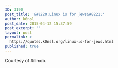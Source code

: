 ```yaml
---
ID: 3190
post_title: '&#8220;Linux is for jews&#8221;'
author: k0nsl
post_date: 2015-04-12 15:37:59
post_excerpt: ""
layout: post
permalink: >
  https://quotes.k0nsl.org/linux-is-for-jews.html
published: true
---
```

Courtesy of #illmob.